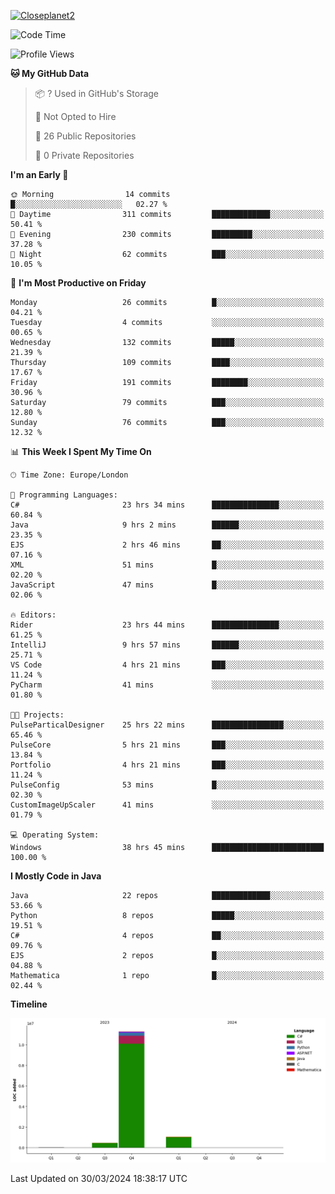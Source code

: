 [![Closeplanet2](https://github-readme-stats.vercel.app/api?username=Closeplanet2&show_icons=true&theme=tokyonight&count_private=true)]([https://github.com/Closeplanet2])

<!--START_SECTION:waka-->
![Code Time](http://img.shields.io/badge/Code%20Time-504%20hrs%2058%20mins-blue)

![Profile Views](http://img.shields.io/badge/Profile%20Views-3-blue)

**🐱 My GitHub Data** 

> 📦 ? Used in GitHub's Storage 
 > 
> 🚫 Not Opted to Hire
 > 
> 📜 26 Public Repositories 
 > 
> 🔑 0 Private Repositories 
 > 
**I'm an Early 🐤** 

```text
🌞 Morning                14 commits          █░░░░░░░░░░░░░░░░░░░░░░░░   02.27 % 
🌆 Daytime                311 commits         █████████████░░░░░░░░░░░░   50.41 % 
🌃 Evening                230 commits         █████████░░░░░░░░░░░░░░░░   37.28 % 
🌙 Night                  62 commits          ███░░░░░░░░░░░░░░░░░░░░░░   10.05 % 
```
📅 **I'm Most Productive on Friday** 

```text
Monday                   26 commits          █░░░░░░░░░░░░░░░░░░░░░░░░   04.21 % 
Tuesday                  4 commits           ░░░░░░░░░░░░░░░░░░░░░░░░░   00.65 % 
Wednesday                132 commits         █████░░░░░░░░░░░░░░░░░░░░   21.39 % 
Thursday                 109 commits         ████░░░░░░░░░░░░░░░░░░░░░   17.67 % 
Friday                   191 commits         ████████░░░░░░░░░░░░░░░░░   30.96 % 
Saturday                 79 commits          ███░░░░░░░░░░░░░░░░░░░░░░   12.80 % 
Sunday                   76 commits          ███░░░░░░░░░░░░░░░░░░░░░░   12.32 % 
```


📊 **This Week I Spent My Time On** 

```text
🕑︎ Time Zone: Europe/London

💬 Programming Languages: 
C#                       23 hrs 34 mins      ███████████████░░░░░░░░░░   60.84 % 
Java                     9 hrs 2 mins        ██████░░░░░░░░░░░░░░░░░░░   23.35 % 
EJS                      2 hrs 46 mins       ██░░░░░░░░░░░░░░░░░░░░░░░   07.16 % 
XML                      51 mins             █░░░░░░░░░░░░░░░░░░░░░░░░   02.20 % 
JavaScript               47 mins             █░░░░░░░░░░░░░░░░░░░░░░░░   02.06 % 

🔥 Editors: 
Rider                    23 hrs 44 mins      ███████████████░░░░░░░░░░   61.25 % 
IntelliJ                 9 hrs 57 mins       ██████░░░░░░░░░░░░░░░░░░░   25.71 % 
VS Code                  4 hrs 21 mins       ███░░░░░░░░░░░░░░░░░░░░░░   11.24 % 
PyCharm                  41 mins             ░░░░░░░░░░░░░░░░░░░░░░░░░   01.80 % 

🐱‍💻 Projects: 
PulseParticalDesigner    25 hrs 22 mins      ████████████████░░░░░░░░░   65.46 % 
PulseCore                5 hrs 21 mins       ███░░░░░░░░░░░░░░░░░░░░░░   13.84 % 
Portfolio                4 hrs 21 mins       ███░░░░░░░░░░░░░░░░░░░░░░   11.24 % 
PulseConfig              53 mins             █░░░░░░░░░░░░░░░░░░░░░░░░   02.30 % 
CustomImageUpScaler      41 mins             ░░░░░░░░░░░░░░░░░░░░░░░░░   01.79 % 

💻 Operating System: 
Windows                  38 hrs 45 mins      █████████████████████████   100.00 % 
```

**I Mostly Code in Java** 

```text
Java                     22 repos            █████████████░░░░░░░░░░░░   53.66 % 
Python                   8 repos             █████░░░░░░░░░░░░░░░░░░░░   19.51 % 
C#                       4 repos             ██░░░░░░░░░░░░░░░░░░░░░░░   09.76 % 
EJS                      2 repos             █░░░░░░░░░░░░░░░░░░░░░░░░   04.88 % 
Mathematica              1 repo              █░░░░░░░░░░░░░░░░░░░░░░░░   02.44 % 
```



**Timeline**

![Lines of Code chart](https://raw.githubusercontent.com/Closeplanet2/Closeplanet2/main/assets/bar_graph.png)


 Last Updated on 30/03/2024 18:38:17 UTC
<!--END_SECTION:waka-->
